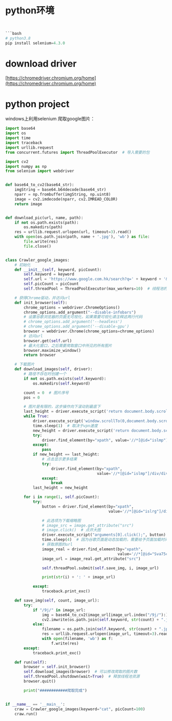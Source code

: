 # python环境

```python


```bash
# python3.8
pip install selenium=4.3.0
```
# download driver
[https://chromedriver.chromium.org/home](https://chromedriver.chromium.org/home)
# python project

windows上利用selenium 爬取google图片：

```python
import base64
import os
import time
import traceback
import urllib.request
from concurrent.futures import ThreadPoolExecutor  # 导入需要的包

import cv2
import numpy as np
from selenium import webdriver


def base64_to_cv2(base64_str):
    imgString = base64.b64decode(base64_str)
    nparr = np.frombuffer(imgString, np.uint8)
    image = cv2.imdecode(nparr, cv2.IMREAD_COLOR)
    return image


def download_pic(url, name, path):
    if not os.path.exists(path):
        os.makedirs(path)
    res = urllib.request.urlopen(url, timeout=3).read()
    with open(os.path.join(path, name + '.jpg'), 'wb') as file:
        file.write(res)
        file.close()


class Crawler_google_images:
    # 初始化
    def __init__(self, keyword, picCount):
        self.keyword = keyword
        self.url = 'https://www.google.com.hk/search?q=' + keyword + '&source=lnms&tbm=isch'
        self.picCount = picCount
        self.threadPool = ThreadPoolExecutor(max_workers=10)  # 线程池的池子大小

    # 获得Chrome驱动，并访问url
    def init_browser(self):
        chrome_options = webdriver.ChromeOptions()
        chrome_options.add_argument("--disable-infobars")
        # 设置谷歌浏览器的页面无可视化，如果需要可视化请注释这两行代码
        # chrome_options.add_argument('--headless')
        # chrome_options.add_argument('--disable-gpu')
        browser = webdriver.Chrome(chrome_options=chrome_options)
        # 访问url
        browser.get(self.url)
        # 最大化窗口，之后需要爬取窗口中所见的所有图片
        browser.maximize_window()
        return browser

    # 下载图片
    def download_images(self, driver):
        # 路径不存在时创建一个
        if not os.path.exists(self.keyword):
            os.makedirs(self.keyword)

        count = 0  # 图片序号
        pos = 0

        # 图片是有限的，这步操作向下滚动到最底下
        last_height = driver.execute_script('return document.body.scrollHeight')
        while True:
            driver.execute_script('window.scrollTo(0,document.body.scrollHeight)')
            time.sleep(1)  # 取决于vpn速度
            new_height = driver.execute_script('return document.body.scrollHeight')
            try:
                driver.find_element(by="xpath", value='//*[@id="islmp"]/div/div/div/div/div[5]/input').click()
            except:
                pass
            if new_height == last_height:
                # 点击显示更多结果
                try:
                    driver.find_element(by="xpath",
                                        value='//*[@id="islmp"]/div/div/div/div[1]/div[2]/div[2]/input').click()
                except:
                    break
            last_height = new_height

        for i in range(1, self.picCount):
            try:
                button = driver.find_element(by="xpath",
                                             value='//*[@id="islrg"]/div[1]/div[' + str(i) + ']/a[1]/div[1]/img')

                # 此选项为下载缩略图
                # image_src = image.get_attribute("src")
                # image.click()  # 点开大图
                driver.execute_script("arguments[0].click();", button)
                time.sleep(4)  # 因为谷歌页面是动态加载的，需要给予页面加载时间，否则无法获取原图url，如果你的网络状况一般请适当延长
                # 获取原图的url
                image_real = driver.find_element(by="xpath",
                                                 value='//*[@id="Sva75c"]/div/div/div[3]/div[2]/c-wiz/div/div[1]/div[1]/div[3]/div/a/img')
                image_url = image_real.get_attribute("src")

                self.threadPool.submit(self.save_img, i, image_url)

                print(str(i) + ': ' + image_url)

            except:
                traceback.print_exc()

    def save_img(self, count, image_url):
        try:
            if "/9j/" in image_url:
                img = base64_to_cv2(image_url[image_url.index("/9j/"):])
                cv2.imwrite(os.path.join(self.keyword, str(count) + ".jpg"), img)
            else:
                filename = os.path.join(self.keyword, str(count) + ".jpg")
                res = urllib.request.urlopen(image_url, timeout=3).read()
                with open(filename, 'wb') as f:
                    f.write(res)
        except:
            traceback.print_exc()

    def run(self):
        browser = self.init_browser()
        self.download_images(browser)  # 可以修改爬取的图片数
        self.threadPool.shutdown(wait=True)  # 释放线程池资源
        browser.quit()

        print("############爬取完成")


if __name__ == '__main__':
    craw = Crawler_google_images(keyword="cat", picCount=100)
    craw.run()

```

```
